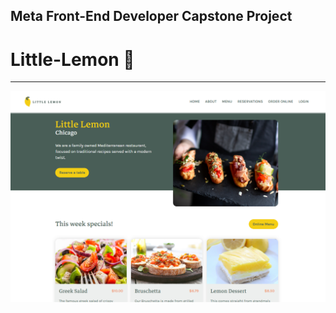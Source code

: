 ## Meta Front-End Developer Capstone Project

# Little-Lemon 🍋


--------

![preview](./public/images/preview.png)
